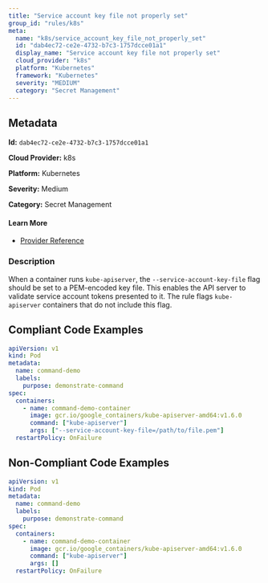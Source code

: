 ```yaml
---
title: "Service account key file not properly set"
group_id: "rules/k8s"
meta:
  name: "k8s/service_account_key_file_not_properly_set"
  id: "dab4ec72-ce2e-4732-b7c3-1757dcce01a1"
  display_name: "Service account key file not properly set"
  cloud_provider: "k8s"
  platform: "Kubernetes"
  framework: "Kubernetes"
  severity: "MEDIUM"
  category: "Secret Management"
---
```

## Metadata

**Id:** `dab4ec72-ce2e-4732-b7c3-1757dcce01a1`

**Cloud Provider:** k8s

**Platform:** Kubernetes

**Severity:** Medium

**Category:** Secret Management

#### Learn More

 - [Provider Reference](https://kubernetes.io/docs/reference/command-line-tools-reference/kube-apiserver/)

### Description

 When a container runs `kube-apiserver`, the `--service-account-key-file` flag should be set to a PEM-encoded key file. This enables the API server to validate service account tokens presented to it. The rule flags `kube-apiserver` containers that do not include this flag.


## Compliant Code Examples
```yaml
apiVersion: v1
kind: Pod
metadata:
  name: command-demo
  labels:
    purpose: demonstrate-command
spec:
  containers:
    - name: command-demo-container
      image: gcr.io/google_containers/kube-apiserver-amd64:v1.6.0
      command: ["kube-apiserver"]
      args: ["--service-account-key-file=/path/to/file.pem"]
  restartPolicy: OnFailure

```
## Non-Compliant Code Examples
```yaml
apiVersion: v1
kind: Pod
metadata:
  name: command-demo
  labels:
    purpose: demonstrate-command
spec:
  containers:
    - name: command-demo-container
      image: gcr.io/google_containers/kube-apiserver-amd64:v1.6.0
      command: ["kube-apiserver"]
      args: []
  restartPolicy: OnFailure

```